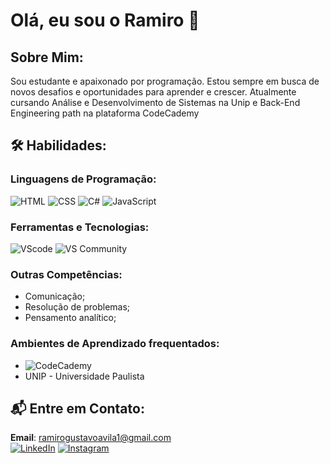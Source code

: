 # Olá, eu sou o Ramiro 👋

## Sobre Mim:

Sou estudante e apaixonado por programação. Estou sempre em busca de novos desafios e oportunidades para aprender e crescer.
Atualmente cursando Análise e Desenvolvimento de Sistemas na Unip e Back-End Engineering path na plataforma CodeCademy


## 🛠️ Habilidades:

### Linguagens de Programação:

![HTML](https://img.shields.io/badge/HTML5-E34F26?style=for-the-badge&logo=html5&logoColor=white)
![CSS](https://img.shields.io/badge/CSS3-1572B6?style=for-the-badge&logo=css3&logoColor=white)
![C#](https://img.shields.io/badge/C%23-239120?style=for-the-badge&logo=c-sharp&logoColor=white)
![JavaScript](https://img.shields.io/badge/JavaScript-F7DF1E?style=for-the-badge&logo=javascript&logoColor=black)

### Ferramentas e Tecnologias:
![VScode](https://img.shields.io/badge/vscode-4285F4?style=for-the-badge&logo=vscode&logoColor=white)
![VS Community](https://img.shields.io/badge/VS_Community-5C2D91?style=for-the-badge&logo=visual-studio&logoColor=white)
  
### Outras Competências:
- Comunicação;
- Resolução de problemas;
- Pensamento analítico;

### Ambientes de Aprendizado frequentados:

- ![CodeCademy](https://img.shields.io/badge/Codecademy-FFF0E5?style=for-the-badge&logo=codecademy&logoColor=303347) <br>
- UNIP - Universidade Paulista


## 📬 Entre em Contato:

**Email**: ramirogustavoavila1@gmail.com <br>
[![LinkedIn](https://img.shields.io/badge/LinkedIn-0077B5?style=for-the-badge&logo=linkedin&logoColor=white)](https://linkedin.com/in/ramiroavila) 
[![Instagram](https://img.shields.io/badge/Instagram-E4405F?style=for-the-badge&logo=instagram&logoColor=white)](https://instagram.com/r4nzu1) 



